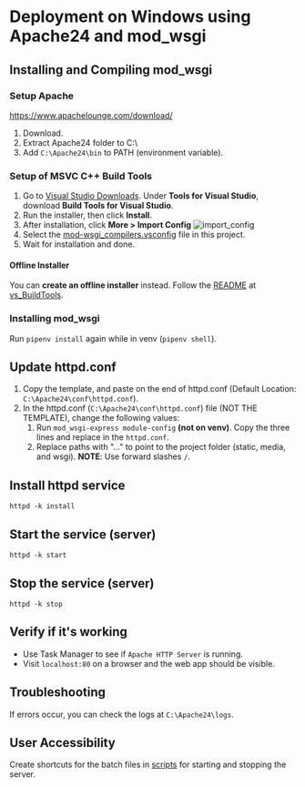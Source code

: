 # Deployment on Windows using Apache24 and mod_wsgi

## Installing and Compiling mod_wsgi

### Setup Apache
https://www.apachelounge.com/download/

1. Download.
2. Extract Apache24 folder to C:\
3. Add `C:\Apache24\bin` to PATH (environment variable).

### Setup of MSVC C++ Build Tools
1. Go to [Visual Studio Downloads](https://visualstudio.microsoft.com/downloads/#build-tools-for-visual-studio-2022). Under **Tools for Visual Studio**, download **Build Tools for Visual Studio**.
2. Run the installer, then click **Install**.
3. After installation, click **More > Import Config**
![import_config](/docs/images/import_config.png)
4. Select the [mod-wsgi_compilers.vsconfig](/etc/mod-wsgi_compilers.vsconfig) file in this project.
5. Wait for installation and done.

#### Offline Installer

You can **create an offline installer** instead. Follow the [README](/vs_BuildTools/README.md) at [vs_BuildTools](/vs_BuildTools/).

### Installing mod_wsgi
Run `pipenv install` again while in venv (`pipenv shell`).

## Update httpd.conf

1. Copy the template, and paste on the end of httpd.conf (Default Location: `C:\Apache24\conf\httpd.conf`).
2. In the httpd.conf (`C:\Apache24\conf\httpd.conf`) file (NOT THE TEMPLATE), change the following values:
   1. Run `mod_wsgi-express module-config` **(not on venv)**. Copy the three lines and replace in the `httpd.conf`.
   2. Replace paths with "..." to point to the project folder (static, media, and wsgi). **NOTE**: Use forward slashes `/`.

## Install httpd service
`httpd -k install`

## Start the service (server)
`httpd -k start`

## Stop the service (server)
`httpd -k stop`

## Verify if it's working
- Use Task Manager to see if `Apache HTTP Server` is running.
- Visit `localhost:80` on a browser and the web app should be visible.

## Troubleshooting
If errors occur, you can check the logs at `C:\Apache24\logs`.

## User Accessibility
Create shortcuts for the batch files in [scripts](/scripts/) for starting and stopping the server.
